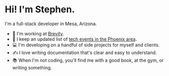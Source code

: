 # Hi! I'm Stephen.

I'm a full-stack developer in Mesa, Arizona.

- 🔧 I'm working at [Brevity](https://www.brevity.io/).
- 🌵 I keep an updated list of [tech events in the Phoenix area](https://github.com/stephengroe/phx-tech-events).
- 💻 I'm developing on a handful of side projects for myself and clients.
- ✍️ I love writing documentation that's clear and easy to understand.
- 📚 When I'm not coding, you'll find me with a good book, at the gym, or writing something.

